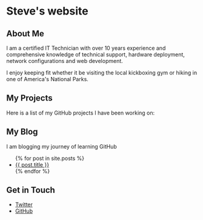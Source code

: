 # Steve's website

## About Me

I am a certified IT Technician with over 10 years experience and comprehensive knowledge of technical support, hardware deployment, network configurations and web development.

I enjoy keeping fit whether it be visiting the local kickboxing gym or hiking in one of America's National Parks.

## My Projects
Here is a list of my GitHub projects I have been working on:

## My Blog
I am blogging my journey of learning GitHub
<ul>  
  {% for post in site.posts %}    
    <li>
      <a href="{{ post.url }}">{{ post.title }}</a>
    </li>  
  {% endfor %}
</ul>

## Get in Touch
<ul>
  <li><a href="https://twitter.com/{{ site.twitter_username }}">Twitter</a></li>
  <li><a href="https://github.com/{{ site.github_username }}">GitHub</a></li>
</ul>
